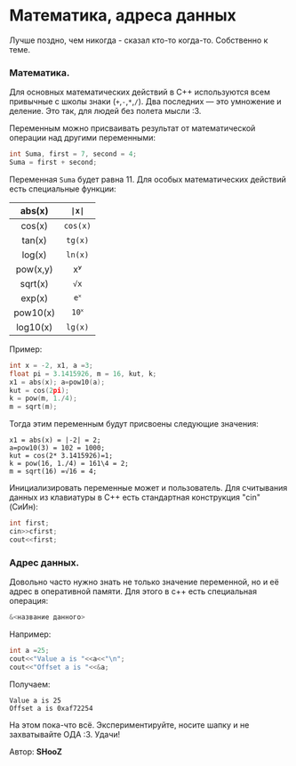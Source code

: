 # Математика, адреса данных

Лучше поздно, чем никогда - сказал кто-то когда-то. Собственно к теме.

### Математика.

Для основных математических действий в С++ используются всем привычные с школы знаки (`+`,`-`,`*`,`/`). Два последних — это умножение и деление. Это так, для людей без полета мысли :3.

Переменным можно присваивать результат от математической операции над другими переменными:

```cpp
int Suma, first = 7, second = 4;
Suma = first + second;
```

Переменная `Suma` будет равна 11. Для особых математических действий есть специальные функции:

|  abs(x)  |  `\|x\|` |
| :------: | :------: |
|  cos(x)  | `cos(x)` |
|  tan(x)  |  `tg(x)` |
|  log(x)  |  `ln(x)` |
| pow(x,y) |    xʸ    |
|  sqrt(x) |   `√x`   |
|  exp(x)  |   `e˟`   |
| pow10(x) |   `10˟`  |
| log10(x) |  `lg(x)` |

Пример:

```cpp
int x = -2, x1, a =3;
float pi = 3.1415926, m = 16, kut, k;
x1 = abs(x); a=pow10(a);
kut = cos(2pi);
k = pow(m, 1./4);
m = sqrt(m);
```

Тогда этим переменным будут присвоены следующие значения:

```
x1 = abs(x) = |-2| = 2;
a=pow10(3) = 102 = 1000;
kut = cos(2* 3.1415926)=1;
k = pow(16, 1./4) = 161\4 = 2;
m = sqrt(16) =√16 = 4;
```

Инициализировать переменные может и пользователь. Для считывания данных из клавиатуры в С++ есть стандартная конструкция "cin" (СиИн):

```cpp
int first;
cin>>cfirst;
cout<<first;
```

### Адрес данных.

Довольно часто нужно знать не только значение переменной, но и её адрес в оперативной памяти. Для этого в c++ есть специальная операция:

```cpp
&<название данного>
```

Например:

```cpp
int a =25;
cout<<"Value a is "<<a<<"\n";
cout<<"Offset a is "<<&a;
```

Получаем:

```
Value a is 25
Offset a is 0xaf72254
```

На этом пока-что всё. Экспериментируйте, носите шапку и не захватывайте ОДА :3. Удачи!



Автор: **SHooZ**
